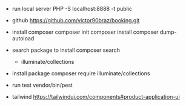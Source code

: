 - run local server
  PHP -S localhost:8888 -t public

- github
  https://github.com/victor90braz/booking.git

- install composer
  composer init
  composer install
  composer dump-autoload

- search package to install
  composer search

  - illuminate/collections

- install package
  composer require illuminate/collections

- run test
  vendor/bin/pest

- tailwind
  https://tailwindui.com/components#product-application-ui
